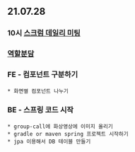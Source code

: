 ## 21.07.28
### 10시 [스크럼 데일리 미팅](https://www.notion.so/3-3-bbd597987f31424a90e474acbb02c740)
### [역할분담](https://www.notion.so/384791fa38514788aa8d6daf717bafa4)

### FE - 컴포넌트 구분하기
    * 화면별 컴포넌트 나누기
### BE - 스프링 코드 시작
    * group-call에 화상영상에 이미지 올리기
    * gradle or maven spring 프로젝트 시작하기
    * jpa 이용해서 DB 테이블 만들기